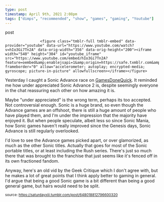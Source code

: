 ```yaml
---
type: post
timestamp: April 9th, 2021 2:08pm
tags: ["dimps", "recommended", "show", "games", "gaming", "Youtube"]
---
```

post

                    <figure class="tmblr-full tmblr-embed" data-provider="youtube" data-url="https://www.youtube.com/watch?v=hIo3Gi7Tn2A" data-orig-width="356" data-orig-height="200"><iframe width="540" height="304" id="youtube_iframe" src="https://www.youtube.com/embed/hIo3Gi7Tn2A?feature=oembed&amp;enablejsapi=1&amp;origin=https://safe.txmblr.com&amp;wmode=opaque" frameborder="0" allow="accelerometer; autoplay; encrypted-media; gyroscope; picture-in-picture" allowfullscreen></iframe></figure>
Yesterday I caught a Sonic Advance race on <a href="https://www.twitch.tv/gamesdonequick" target="_blank">GamesDoneQuick</a>.  It reminded me how under appreciated Sonic Advance 2 is, despite seemingly everyone in the chat reassuring each other on how amazing it is.

Maybe "under appreciated" is the wrong term, perhaps its too accepted.  Not controversial enough.  Sonic is a huge brand, so even though the Advance games are an offshoot, there is still a huge amount of people who have played them, and I'm under the impression that the majority have enjoyed it.  But when people speculate, albeit less so since Sonic Mania, how Sonic games haven't really improved since the Genesis days, Sonic Advance is still regularly overlooked.

I'd love to see the Advance games picked apart, or over glamorized, as much as the other Sonic titles.  Actually that goes for most of the Sonic portable titles, or at least including the Rush series.  There's just so much there that was brought to the franchise that just seems like it's fenced off in its own fractioned fandom.

Anyway, here's an old vid by the Geek Critique which I don't agree with, but he makes a lot of great points that I think apply better to gaming in general.  I'd argue that being a good Sonic game is a bit different than being a good general game, but hairs would need to be split.

                
                
                
                
                
                
                                
<small>source: https://saturdayxiii.tumblr.com/post/648018812796600320</small>